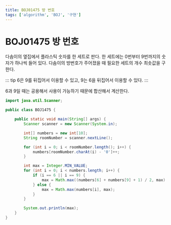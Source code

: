 ```yaml
---
title: BOJ01475 방 번호
tags: ['algorithm', 'BOJ', '구현']
---
```


# BOJ01475 방 번호

다솜이의 옆집에서 플라스틱 숫자를 한 세트로 판다. 한 세트에는 0번부터 9번까지의 숫자가 하나씩 들어 있다. 다솜이의 방번호가 주어졌을 때 필요한 세트의 개수 최솟값을 구한다.

::: tip
6은 9를 뒤집어서 이용할 수 있고, 9는 6을 뒤집어서 이용할 수 있다.
:::

6과 9일 때는 공용해서 사용이 가능하기 때문에 합산해서 계산한다.

```java
import java.util.Scanner;

public class BOJ1475 {

    public static void main(String[] args) {
        Scanner scanner = new Scanner(System.in);

        int[] numbers = new int[10];
        String roomNumber = scanner.nextLine();

        for (int i = 0; i < roomNumber.length(); i++) {
            numbers[roomNumber.charAt(i) - '0']++;
        }

        int max = Integer.MIN_VALUE;
        for (int i = 0; i < numbers.length; i++) {
            if (i == 6 || i == 9) {
                max = Math.max((numbers[6] + numbers[9] + 1) / 2, max);
            } else {
                max = Math.max(numbers[i], max);
            }
        }

        System.out.println(max);
    }
}
```

<TagLinks />